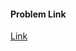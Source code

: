 #### Problem Link
<a href="https://www.hackerrank.com/challenges/tutorial-intro" target="_blank">Link</a>
